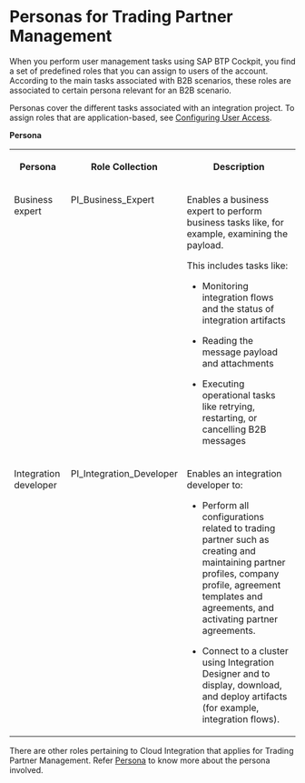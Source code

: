 <!-- loiod0c9a808455a4d538da707a78bea7eeb -->

# Personas for Trading Partner Management

When you perform user management tasks using SAP BTP Cockpit, you find a set of predefined roles that you can assign to users of the account. According to the main tasks associated with B2B scenarios, these roles are associated to certain persona relevant for an B2B scenario.

Personas cover the different tasks associated with an integration project. To assign roles that are application-based, see [Configuring User Access](https://help.sap.com/docs/integration-suite/sap-integration-suite/configuring-user-access?version=CLOUD).

**Persona**


<table>
<tr>
<th valign="top">

Persona

</th>
<th valign="top">

Role Collection

</th>
<th valign="top">

Description

</th>
</tr>
<tr>
<td valign="top">

Business expert

</td>
<td valign="top">

PI\_Business\_Expert

</td>
<td valign="top">

Enables a business expert to perform business tasks like, for example, examining the payload.

This includes tasks like:

-   Monitoring integration flows and the status of integration artifacts

-   Reading the message payload and attachments
-   Executing operational tasks like retrying, restarting, or cancelling B2B messages



</td>
</tr>
<tr>
<td valign="top">

Integration developer

</td>
<td valign="top">

PI\_Integration\_Developer

</td>
<td valign="top">

Enables an integration developer to:

-   Perform all configurations related to trading partner such as creating and maintaining partner profiles, company profile, agreement templates and agreements, and activating partner agreements.

-   Connect to a cluster using Integration Designer and to display, download, and deploy artifacts \(for example, integration flows\).




</td>
</tr>
</table>

There are other roles pertaining to Cloud Integration that applies for Trading Partner Management. Refer [Persona](https://help.sap.com/viewer/368c481cd6954bdfa5d0435479fd4eaf/Cloud/en-US/4b4ba1c553474259b5be661f4ef0702c.html) to know more about the persona involved.

